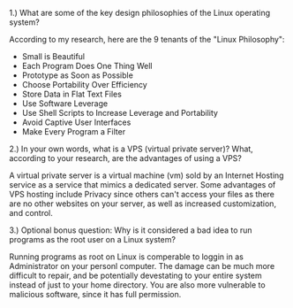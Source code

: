 1.) What are some of the key design philosophies of the Linux operating system?

According to my research, here are the 9 tenants of the "Linux Philosophy":

- Small is Beautiful
- Each Program Does One Thing Well
- Prototype as Soon as Possible
- Choose Portability Over Efficiency
- Store Data in Flat Text Files
- Use Software Leverage
- Use Shell Scripts to Increase Leverage and Portability
- Avoid Captive User Interfaces
- Make Every Program a Filter


2.) In your own words, what is a VPS (virtual private server)? What, according to your research, are the advantages of using a VPS?

A virtual private server is a virtual machine (vm) sold by an Internet Hosting service as a service that mimics a dedicated server. Some advantages of VPS hosting include Privacy since others can't access your files as there are no other websites on your server, as well as increased customization, and control.


3.) Optional bonus question: Why is it considered a bad idea to run programs as the root user on a Linux system?

Running programs as root on Linux is comperable to loggin in as Administrator on your personl computer. The damage can be much more difficult to repair, and be potentially devestating to your entire system instead of just to your home directory. You are also more vulnerable to malicious software, since it has full permission.